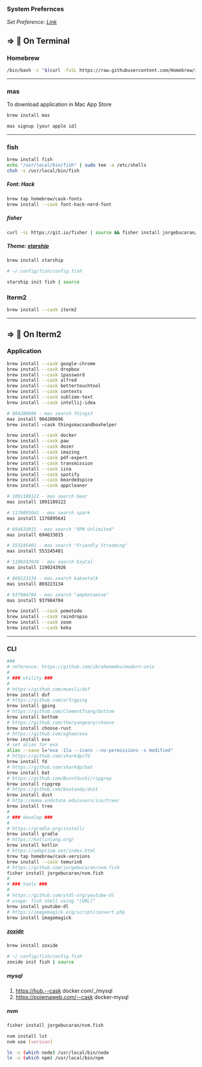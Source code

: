### System Prefernces
*Set Preference: [Link](../system_preferences/README.md)*

## => 📍 On Terminal  
### Homebrew

```sh
/bin/bash -c "$(curl -fsSL https://raw.githubusercontent.com/Homebrew/install/HEAD/install.sh)"
```

---
### mas
To download application in Mac App Store
  
```sh
brew install mas
```
```sh
mas signup [your apple id]
 ```

---
### fish
```sh
brew install fish
echo "/usr/local/bin/fish" | sudo tee -a /etc/shells
chsh -s /usr/local/bin/fish
```

##### Font: Hack
```sh
brew tap homebrew/cask-fonts
brew install --cask font-hack-nerd-font
```

##### fisher
```sh
curl -sL https://git.io/fisher | source && fisher install jorgebucaran/fisher
```

##### Theme: [starship](https://starship.rs/)
```sh
brew install starship
```
```sh
# ~/.config/fish/config.fish

starship init fish | source
```

### Iterm2
```sh
brew install --cask iterm2
```

---
## => 📍 On Iterm2  

### Application
```sh
brew install --cask google-chrome
brew install --cask dropbox
brew install --cask 1password
brew install --cask alfred
brew install --cask bettertouchtool
brew install --cask contexts
brew install --cask sublime-text
brew install --cask intellij-idea

# 904280696 - mas search things3
mas install 904280696
brew install —cask thingsmacsandboxhelper

brew install --cask docker
brew install --cask paw
brew install --cask dozer
brew install --cask imazing
brew install --cask pdf-expert
brew install --cask transmission
brew install --cask iina
brew install --cask spotify
brew install --cask beardedspice
brew install --cask appcleaner

# 1091189122 - mas search bear
mas install 1091189122

# 1176895641 - mas search spark
mas install 1176895641

# 694633015 - mas search "VPN Unlimited"
mas install 694633015

# 553245401 - mas search "Friendly Streaming"
mas install 553245401

# 1190243926 - mas search EzyCal
mas install 1190243926

# 869223134 - mas search kakaotalk
mas install 869223134

# 937984704 - mas search "amphetamine"
mas install 937984704

brew install --cask pomotodo
brew install --cask raindropio
brew install --cask zoom
brew install --cask keka
```

---
### CLI
```sh
###
# reference: https://github.com/ibraheemdev/modern-unix
#
# ### utility ###
#
# https://github.com/muesli/duf
brew install duf
# https://github.com/orf/gping
brew install gping
# https://github.com/ClementTsang/bottom
brew install bottom
# https://github.com/theryangeary/choose
brew install choose-rust
# https://github.com/ogham/exa
brew install exa
# set alias for exa
alias --save l="exa -1la --icons --no-permissions -s modified"
# https://github.com/sharkdp/fd
brew install fd
# https://github.com/sharkdp/bat
brew install bat
# https://github.com/BurntSushi/ripgrep
brew install ripgrep
# https://github.com/bootandy/dust
brew install dust
# http://mama.indstate.edu/users/ice/tree/
brew install tree
#
# ### develop ###
#
# https://gradle.org/install/
brew install gradle
# https://kotlinlang.org/
brew install kotlin
# https://adoptium.net/index.html
brew tap homebrew/cask-versions
brew install --cask temurin8
# https://github.com/jorgebucaran/nvm.fish
fisher install jorgebucaran/nvm.fish
# 
# ### tools ###
#
# https://github.com/ytdl-org/youtube-dl
# usage: fish shell using "[URL]"
brew install youtube-dl
# https://imagemagick.org/script/convert.php
brew install imagemagick
```

##### *[zoxide](https://github.com/ajeetdsouza/zoxide)*
```sh
brew install zoxide
```
```sh
# ~/.config/fish/config.fish
zoxide init fish | source
```

##### *mysql*
1. https://hub.--cask docker.com/_/mysql
2. https://poiemaweb.com/--cask docker-mysql

##### *nvm*
```sh
fisher install jorgebucaran/nvm.fish

```
```sh
nvm install lst
nvm use [version]
```

```sh
ln -s (which node) /usr/local/bin/node
ln -s (which npm) /usr/local/bin/npm
```